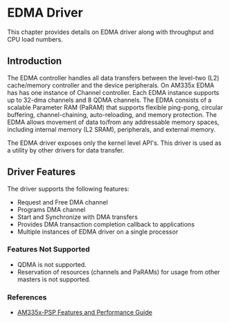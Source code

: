 EDMA Driver
===========

This chapter provides details on EDMA driver along with throughput and CPU load numbers.

Introduction
------------

The EDMA controller handles all data transfers between the level-two (L2) cache/memory controller and the 
device peripherals. On AM335x EDMA has has one instance of Channel controller. Each EDMA instance supports 
up to 32-dma channels and 8 QDMA channels. The EDMA consists of a scalable Parameter RAM (PaRAM) that supports 
flexible ping-pong, circular buffering, channel-chaining, auto-reloading, and memory protection. The EDMA 
allows movement of data to/from any addressable memory spaces, including internal memory (L2 SRAM), peripherals, 
and external memory.

The EDMA driver exposes only the kernel level API's. This driver is used as a utility by other drivers for data transfer.

Driver Features
---------------

The driver supports the following features:

*    Request and Free DMA channel
*    Programs DMA channel
*    Start and Synchronize with DMA transfers
*    Provides DMA transaction completion callback to applications
*    Multiple instances of EDMA driver on a single processor 

### Features Not Supported

*	QDMA is not supported.
*	Reservation of resources (channels and PaRAMs) for usage from other masters is not supported. 

### References

*	[AM335x-PSP Features and Performance Guide](http://processors.wiki.ti.com/index.php/AM335x-PSP_04.06.00.08_Features_and_Performance_Guide#EDMA_Driver)


